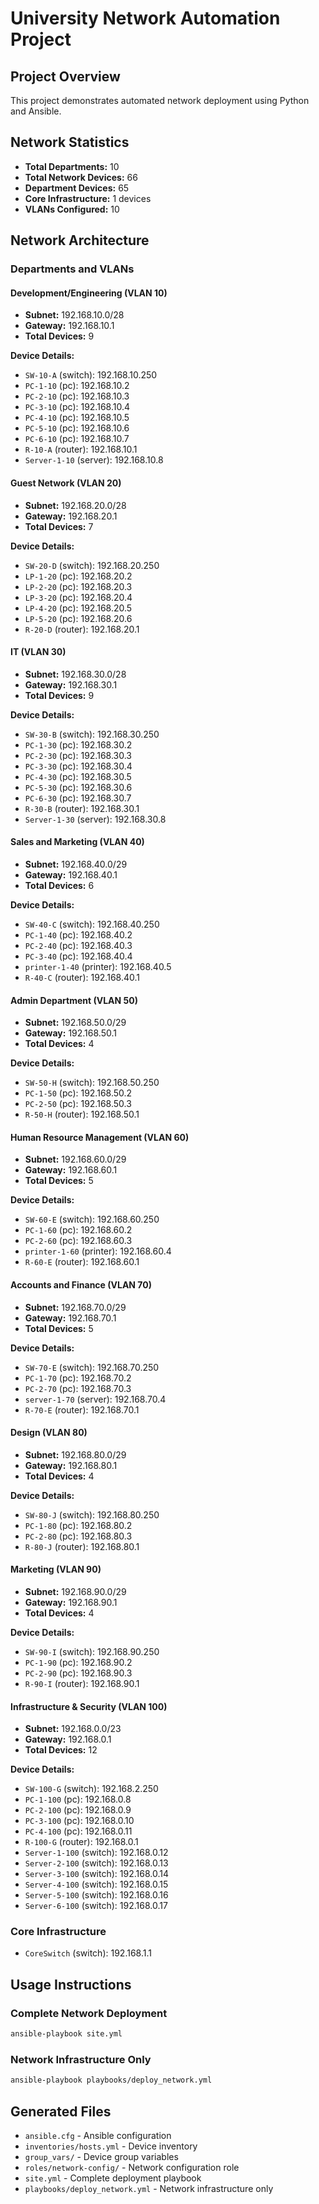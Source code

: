 # University Network Automation Project

## Project Overview
This project demonstrates automated network deployment using Python and Ansible.

## Network Statistics
- **Total Departments:** 10
- **Total Network Devices:** 66
- **Department Devices:** 65
- **Core Infrastructure:** 1 devices
- **VLANs Configured:** 10

## Network Architecture

### Departments and VLANs

#### Development/Engineering (VLAN 10)
- **Subnet:** 192.168.10.0/28
- **Gateway:** 192.168.10.1
- **Total Devices:** 9

**Device Details:**
  - `SW-10-A` (switch): 192.168.10.250
  - `PC-1-10` (pc): 192.168.10.2
  - `PC-2-10` (pc): 192.168.10.3
  - `PC-3-10` (pc): 192.168.10.4
  - `PC-4-10` (pc): 192.168.10.5
  - `PC-5-10` (pc): 192.168.10.6
  - `PC-6-10` (pc): 192.168.10.7
  - `R-10-A` (router): 192.168.10.1
  - `Server-1-10` (server): 192.168.10.8

#### Guest Network (VLAN 20)
- **Subnet:** 192.168.20.0/28
- **Gateway:** 192.168.20.1
- **Total Devices:** 7

**Device Details:**
  - `SW-20-D` (switch): 192.168.20.250
  - `LP-1-20` (pc): 192.168.20.2
  - `LP-2-20` (pc): 192.168.20.3
  - `LP-3-20` (pc): 192.168.20.4
  - `LP-4-20` (pc): 192.168.20.5
  - `LP-5-20` (pc): 192.168.20.6
  - `R-20-D` (router): 192.168.20.1

#### IT (VLAN 30)
- **Subnet:** 192.168.30.0/28
- **Gateway:** 192.168.30.1
- **Total Devices:** 9

**Device Details:**
  - `SW-30-B` (switch): 192.168.30.250
  - `PC-1-30` (pc): 192.168.30.2
  - `PC-2-30` (pc): 192.168.30.3
  - `PC-3-30` (pc): 192.168.30.4
  - `PC-4-30` (pc): 192.168.30.5
  - `PC-5-30` (pc): 192.168.30.6
  - `PC-6-30` (pc): 192.168.30.7
  - `R-30-B` (router): 192.168.30.1
  - `Server-1-30` (server): 192.168.30.8

#### Sales and Marketing (VLAN 40)
- **Subnet:** 192.168.40.0/29
- **Gateway:** 192.168.40.1
- **Total Devices:** 6

**Device Details:**
  - `SW-40-C` (switch): 192.168.40.250
  - `PC-1-40` (pc): 192.168.40.2
  - `PC-2-40` (pc): 192.168.40.3
  - `PC-3-40` (pc): 192.168.40.4
  - `printer-1-40` (printer): 192.168.40.5
  - `R-40-C` (router): 192.168.40.1

#### Admin Department (VLAN 50)
- **Subnet:** 192.168.50.0/29
- **Gateway:** 192.168.50.1
- **Total Devices:** 4

**Device Details:**
  - `SW-50-H` (switch): 192.168.50.250
  - `PC-1-50` (pc): 192.168.50.2
  - `PC-2-50` (pc): 192.168.50.3
  - `R-50-H` (router): 192.168.50.1

#### Human Resource Management (VLAN 60)
- **Subnet:** 192.168.60.0/29
- **Gateway:** 192.168.60.1
- **Total Devices:** 5

**Device Details:**
  - `SW-60-E` (switch): 192.168.60.250
  - `PC-1-60` (pc): 192.168.60.2
  - `PC-2-60` (pc): 192.168.60.3
  - `printer-1-60` (printer): 192.168.60.4
  - `R-60-E` (router): 192.168.60.1

#### Accounts and Finance (VLAN 70)
- **Subnet:** 192.168.70.0/29
- **Gateway:** 192.168.70.1
- **Total Devices:** 5

**Device Details:**
  - `SW-70-E` (switch): 192.168.70.250
  - `PC-1-70` (pc): 192.168.70.2
  - `PC-2-70` (pc): 192.168.70.3
  - `server-1-70` (server): 192.168.70.4
  - `R-70-E` (router): 192.168.70.1

#### Design (VLAN 80)
- **Subnet:** 192.168.80.0/29
- **Gateway:** 192.168.80.1
- **Total Devices:** 4

**Device Details:**
  - `SW-80-J` (switch): 192.168.80.250
  - `PC-1-80` (pc): 192.168.80.2
  - `PC-2-80` (pc): 192.168.80.3
  - `R-80-J` (router): 192.168.80.1

#### Marketing (VLAN 90)
- **Subnet:** 192.168.90.0/29
- **Gateway:** 192.168.90.1
- **Total Devices:** 4

**Device Details:**
  - `SW-90-I` (switch): 192.168.90.250
  - `PC-1-90` (pc): 192.168.90.2
  - `PC-2-90` (pc): 192.168.90.3
  - `R-90-I` (router): 192.168.90.1

#### Infrastructure & Security (VLAN 100)
- **Subnet:** 192.168.0.0/23
- **Gateway:** 192.168.0.1
- **Total Devices:** 12

**Device Details:**
  - `SW-100-G` (switch): 192.168.2.250
  - `PC-1-100` (pc): 192.168.0.8
  - `PC-2-100` (pc): 192.168.0.9
  - `PC-3-100` (pc): 192.168.0.10
  - `PC-4-100` (pc): 192.168.0.11
  - `R-100-G` (router): 192.168.0.1
  - `Server-1-100` (switch): 192.168.0.12
  - `Server-2-100` (switch): 192.168.0.13
  - `Server-3-100` (switch): 192.168.0.14
  - `Server-4-100` (switch): 192.168.0.15
  - `Server-5-100` (switch): 192.168.0.16
  - `Server-6-100` (switch): 192.168.0.17

### Core Infrastructure
- `CoreSwitch` (switch): 192.168.1.1

## Usage Instructions

### Complete Network Deployment
```bash
ansible-playbook site.yml
```

### Network Infrastructure Only
```bash
ansible-playbook playbooks/deploy_network.yml
```

## Generated Files
- `ansible.cfg` - Ansible configuration
- `inventories/hosts.yml` - Device inventory
- `group_vars/` - Device group variables
- `roles/network-config/` - Network configuration role
- `site.yml` - Complete deployment playbook
- `playbooks/deploy_network.yml` - Network infrastructure only
